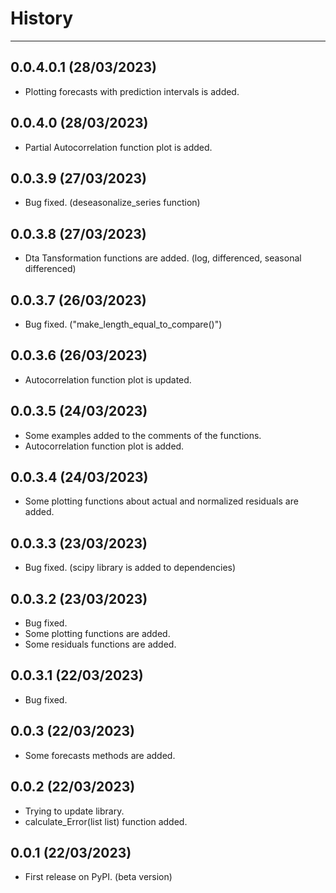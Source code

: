 # History
---

## 0.0.4.0.1 (28/03/2023)

-  Plotting forecasts with prediction intervals is added.


## 0.0.4.0 (28/03/2023)

-  Partial Autocorrelation function plot is added.


## 0.0.3.9 (27/03/2023)

-  Bug fixed. (deseasonalize_series function)


## 0.0.3.8 (27/03/2023)

-  Dta Tansformation functions are added. (log, differenced, seasonal differenced)


## 0.0.3.7 (26/03/2023)

-   Bug fixed. ("make_length_equal_to_compare()")


## 0.0.3.6 (26/03/2023)

-   Autocorrelation function plot is updated.


## 0.0.3.5 (24/03/2023)

-   Some examples added to the comments of the functions.
-   Autocorrelation function plot is added.


## 0.0.3.4 (24/03/2023)

-   Some plotting functions about actual and normalized residuals are added.


## 0.0.3.3 (23/03/2023)

-   Bug fixed. (scipy library is added to dependencies)


## 0.0.3.2 (23/03/2023)

-   Bug fixed.
-   Some plotting functions are added.
-   Some residuals functions are added.


## 0.0.3.1 (22/03/2023)

-   Bug fixed.


## 0.0.3 (22/03/2023)

-   Some forecasts methods are added.


## 0.0.2 (22/03/2023)

-   Trying to update library.
-   calculate_Error(list list) function added.


## 0.0.1 (22/03/2023)

-   First release on PyPI. (beta version)